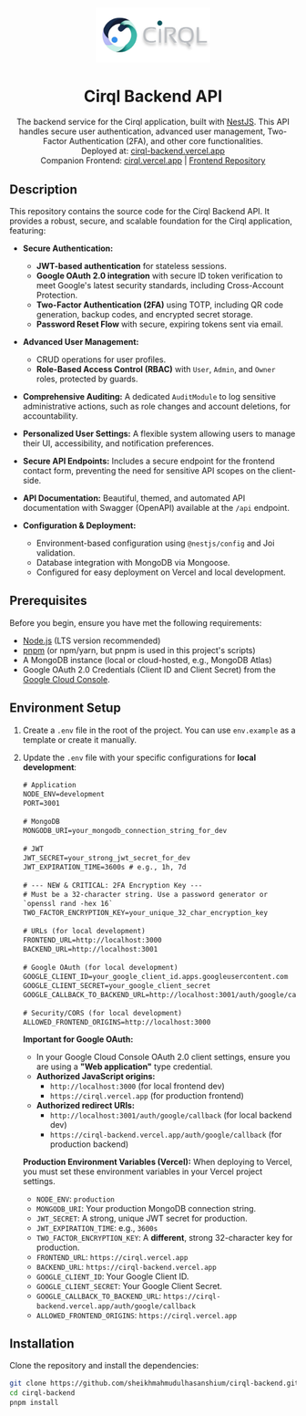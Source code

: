 <p align="center">
  <a href="https://cirql.vercel.app/" target="_blank">
    <img src="https://raw.githubusercontent.com/sheikhmahmudulhasanshium/cirql-backend/main/public/logo-full.svg" width="200" alt="Cirql Logo" />
  </a>
</p>

<h1 align="center">Cirql Backend API</h1>

<p align="center">
  The backend service for the Cirql application, built with <a href="http://nestjs.com/" target="_blank">NestJS</a>.
  This API handles secure user authentication, advanced user management, Two-Factor Authentication (2FA), and other core functionalities.
  <br />
  Deployed at: <a href="https://cirql-backend.vercel.app/" target="_blank">cirql-backend.vercel.app</a>
  <br />
  Companion Frontend: <a href="https://cirql.vercel.app/" target="_blank">cirql.vercel.app</a> | <a href="https://github.com/sheikhmahmudulhasanshium/cirql-frontend/" target="_blank">Frontend Repository</a>
</p>

## Description

This repository contains the source code for the Cirql Backend API. It provides a robust, secure, and scalable foundation for the Cirql application, featuring:

*   **Secure Authentication:**
    *   **JWT-based authentication** for stateless sessions.
    *   **Google OAuth 2.0 integration** with secure ID token verification to meet Google's latest security standards, including Cross-Account Protection.
    *   **Two-Factor Authentication (2FA)** using TOTP, including QR code generation, backup codes, and encrypted secret storage.
    *   **Password Reset Flow** with secure, expiring tokens sent via email.

*   **Advanced User Management:**
    *   CRUD operations for user profiles.
    *   **Role-Based Access Control (RBAC)** with `User`, `Admin`, and `Owner` roles, protected by guards.

*   **Comprehensive Auditing:** A dedicated `AuditModule` to log sensitive administrative actions, such as role changes and account deletions, for accountability.

*   **Personalized User Settings:** A flexible system allowing users to manage their UI, accessibility, and notification preferences.

*   **Secure API Endpoints:** Includes a secure endpoint for the frontend contact form, preventing the need for sensitive API scopes on the client-side.

*   **API Documentation:** Beautiful, themed, and automated API documentation with Swagger (OpenAPI) available at the `/api` endpoint.

*   **Configuration & Deployment:**
    *   Environment-based configuration using `@nestjs/config` and Joi validation.
    *   Database integration with MongoDB via Mongoose.
    *   Configured for easy deployment on Vercel and local development.

## Prerequisites

Before you begin, ensure you have met the following requirements:

*   [Node.js](https://nodejs.org/) (LTS version recommended)
*   [pnpm](https://pnpm.io/) (or npm/yarn, but pnpm is used in this project's scripts)
*   A MongoDB instance (local or cloud-hosted, e.g., MongoDB Atlas)
*   Google OAuth 2.0 Credentials (Client ID and Client Secret) from the [Google Cloud Console](https://console.cloud.google.com/).

## Environment Setup

1.  Create a `.env` file in the root of the project. You can use `env.example` as a template or create it manually.

2.  Update the `.env` file with your specific configurations for **local development**:

    ```env
    # Application
    NODE_ENV=development
    PORT=3001

    # MongoDB
    MONGODB_URI=your_mongodb_connection_string_for_dev

    # JWT
    JWT_SECRET=your_strong_jwt_secret_for_dev
    JWT_EXPIRATION_TIME=3600s # e.g., 1h, 7d

    # --- NEW & CRITICAL: 2FA Encryption Key ---
    # Must be a 32-character string. Use a password generator or `openssl rand -hex 16`
    TWO_FACTOR_ENCRYPTION_KEY=your_unique_32_char_encryption_key

    # URLs (for local development)
    FRONTEND_URL=http://localhost:3000
    BACKEND_URL=http://localhost:3001

    # Google OAuth (for local development)
    GOOGLE_CLIENT_ID=your_google_client_id.apps.googleusercontent.com
    GOOGLE_CLIENT_SECRET=your_google_client_secret
    GOOGLE_CALLBACK_TO_BACKEND_URL=http://localhost:3001/auth/google/callback

    # Security/CORS (for local development)
    ALLOWED_FRONTEND_ORIGINS=http://localhost:3000
    ```

    **Important for Google OAuth:**
    *   In your Google Cloud Console OAuth 2.0 client settings, ensure you are using a **"Web application"** type credential.
    *   **Authorized JavaScript origins:**
        *   `http://localhost:3000` (for local frontend dev)
        *   `https://cirql.vercel.app` (for production frontend)
    *   **Authorized redirect URIs:**
        *   `http://localhost:3001/auth/google/callback` (for local backend dev)
        *   `https://cirql-backend.vercel.app/auth/google/callback` (for production backend)

    **Production Environment Variables (Vercel):**
    When deploying to Vercel, you must set these environment variables in your Vercel project settings.
    *   `NODE_ENV`: `production`
    *   `MONGODB_URI`: Your production MongoDB connection string.
    *   `JWT_SECRET`: A strong, unique JWT secret for production.
    *   `JWT_EXPIRATION_TIME`: e.g., `3600s`
    *   `TWO_FACTOR_ENCRYPTION_KEY`: A **different**, strong 32-character key for production.
    *   `FRONTEND_URL`: `https://cirql.vercel.app`
    *   `BACKEND_URL`: `https://cirql-backend.vercel.app`
    *   `GOOGLE_CLIENT_ID`: Your Google Client ID.
    *   `GOOGLE_CLIENT_SECRET`: Your Google Client Secret.
    *   `GOOGLE_CALLBACK_TO_BACKEND_URL`: `https://cirql-backend.vercel.app/auth/google/callback`
    *   `ALLOWED_FRONTEND_ORIGINS`: `https://cirql.vercel.app`

## Installation

Clone the repository and install the dependencies:

```bash
git clone https://github.com/sheikhmahmudulhasanshium/cirql-backend.git
cd cirql-backend
pnpm install